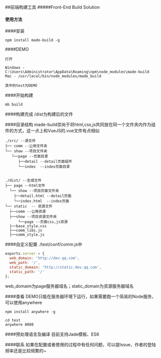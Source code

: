 ##前端构建工具
#####Front-End Build Solution



#### 使用方法


####安装
```shell
npm install made-build -g
```

####DEMO

```
打开

Windows - C:\Users\Administrator\AppData\Roaming\npm\node_modules\made-build 
Mac - /usr/local/bin/node_modules/made_build

其中的test为DEMO
```

####开始构建
```shell
mb build
```

####构建完成
/dist为构建后的文件

####目录结构
made-build崇尚于将html,css,js共同放在同一个文件夹内作为组件的方式，这一点上和VueJS的.vue文件有点相似

```shell
./src/ --源文件
├── comm --公用文件夹
└── show --项目文件夹
   └──page --页面目录
      ├──detail --detail页面组件
      └──index  --index页面目录
      
      
./dist/ --生成文件
├── page --html文件
  └── show --项目页面文件夹
    ├──detail.html --detail页面
    └──index.html  --index页面
└── static  -- 资源文件
  ├──comm --公用资源
  ├──show --项目资源文件夹
      └──page --页面css,js资源
  ├──base_style.css
  ├──comm_libs.js
  ├──comm_style.js
```


####自定义配置
./test/conf/comm.js中
```javascript
exports.server = {
  web_domain: 'http://dev.qq.com',
  web_path: '/',
  static_domain: 'http://static.dev.qq.com',
  static_path: '/'
};
```
web_domaim为page服务器域名；static_domain为资源服务器域名

####查看
DEMO只能在服务器环境下运行，如果需要跑一个简易的Node服务，可以使用anywhere
```shell
npm install anywhere -g

cd test
anywhere 8080
```

####预处理语言及编译
目前支持Jade模板、ES6

####联系
如果在配置或者使用的过程中有任何问题，可以提Issue，作者的登陆频率还是比较频繁的~
